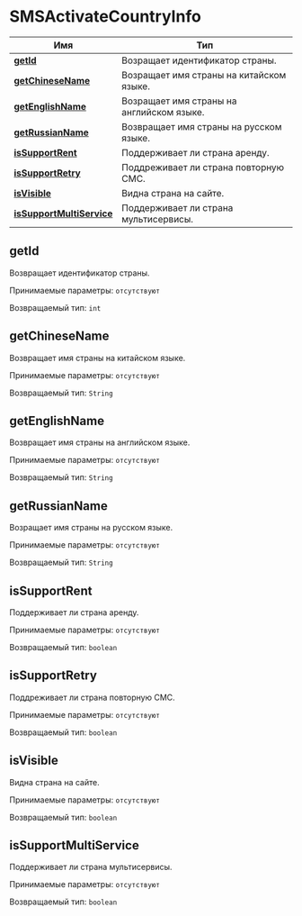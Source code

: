 # SMSActivateCountryInfo

Имя | Тип
---- | ----
[**getId**](SMSActivateCountryInfo.md#getId) | Возращает идентификатор страны.
[**getChineseName**](SMSActivateCountryInfo.md#getChineseName) | Возращает имя страны на китайском языке.
[**getEnglishName**](SMSActivateCountryInfo.md#getEnglishName) | Возращает имя страны на английском языке.
[**getRussianName**](SMSActivateCountryInfo.md#getRussianName) | Возвращает имя страны на русском языке.
[**isSupportRent**](SMSActivateCountryInfo.md#isSupportRent) | Поддерживает ли страна аренду.
[**isSupportRetry**](SMSActivateCountryInfo.md#isSupportRetry) | Поддреживает ли страна повторную СМС.
[**isVisible**](SMSActivateCountryInfo.md#isVisible) | Видна страна на сайте.
[**isSupportMultiService**](SMSActivateCountryInfo.md#isSupportMultiService) | Поддерживает ли страна мультисервисы.

<a name="getId"></a>
## **getId**

Возвращает идентификатор страны.

Принимаемые параметры:
`отсутствуют`

Возвращаемый тип:
`int`

<a name="getChineseName"></a>
## **getChineseName**

Возвращает имя страны на китайском языке.

Принимаемые параметры:
`отсутствуют`

Возвращаемый тип:
`String`

<a name="getEnglishName"></a>
## **getEnglishName**

Возвращает имя страны на английском языке.

Принимаемые параметры:
`отсутствуют`

Возвращаемый тип:
`String`

<a name="getRussianName"></a>
## **getRussianName**

Возращает имя страны на русском языке.

Принимаемые параметры:
`отсутствуют`

Возвращаемый тип:
`String`

<a name="isSupportRent"></a>
## **isSupportRent**

Поддерживает ли страна аренду.

Принимаемые параметры:
`отсутствуют`

Возвращаемый тип:
`boolean`

<a name="isSupportRetry"></a>
## **isSupportRetry**

Поддреживает ли страна повторную СМС.

Принимаемые параметры:
`отсутствуют`

Возвращаемый тип:
`boolean`

<a name="isVisible"></a>
## **isVisible**

Видна страна на сайте.

Принимаемые параметры:
`отсутствуют`

Возвращаемый тип:
`boolean`

<a name="isSupportMultiService"></a>
## **isSupportMultiService**

Поддерживает ли страна мультисервисы.

Принимаемые параметры:
`отсутствуют`

Возвращаемый тип:
`boolean`
